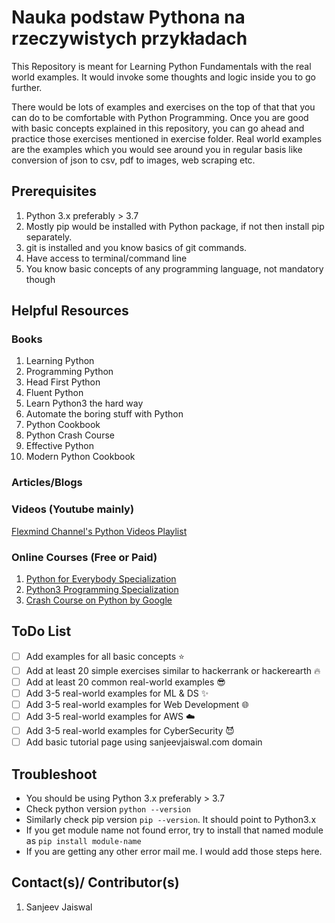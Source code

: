 # Nauka podstaw Pythona na rzeczywistych przykładach
This Repository is meant for Learning Python Fundamentals with the real world examples.
It would invoke some thoughts and logic inside you to go further.

There would be lots of examples and exercises on the top of that that you can do to be comfortable with Python Programming.
Once you are good with basic concepts explained in this repository, you can go ahead and practice those exercises mentioned in exercise folder.
Real world examples are the examples which you would see around you in regular basis like conversion of json to csv, pdf to images, web scraping etc.


## Prerequisites
1. Python 3.x preferably > 3.7
2. Mostly pip would be installed with Python package, if not then install pip separately.
3. git is installed and you know basics of git commands.
4. Have access to terminal/command line
5. You know basic concepts of any programming language, not mandatory though

## Helpful Resources
### Books
1. Learning Python
2. Programming Python
3. Head First Python
4. Fluent Python
5. Learn Python3 the hard way
6. Automate the boring stuff with Python
7. Python Cookbook
8. Python Crash Course
9. Effective Python
10. Modern Python Cookbook

### Articles/Blogs

### Videos (Youtube mainly)
[Flexmind Channel's Python Videos Playlist](https://youtube.com/playlist?list=PLRTsCutScZnwoFVqkk630BLBGMCIsj426)

### Online Courses (Free or Paid)
1. [Python for Everybody Specialization](https://www.coursera.org/specializations/python)
2. [Python3 Programming Specialization](https://www.coursera.org/specializations/python-3-programming)
3. [Crash Course on Python by Google](https://www.coursera.org/learn/python-crash-course)

## ToDo List
- [ ] Add examples for all basic concepts :star:
- [ ] Add at least 20 simple exercises similar to hackerrank or hackerearth :fire:
- [ ] Add at least 20 common real-world examples :sunglasses:
- [ ] Add 3-5 real-world examples for ML & DS :sparkles: 
- [ ] Add 3-5 real-world examples for Web Development :globe_with_meridians:
- [ ] Add 3-5 real-world examples for AWS :cloud:
- [ ] Add 3-5 real-world examples for CyberSecurity :smiling_imp:
- [ ] Add basic tutorial page using sanjeevjaiswal.com domain

## Troubleshoot
- You should be using Python 3.x preferably > 3.7
- Check python version `python --version`
- Similarly check pip version `pip --version`. It should point to Python3.x
- If you get module name not found error, try to install that named module as `pip install module-name`
- If you are getting any other error mail me. I would add those steps here.

## Contact(s)/ Contributor(s)
1. Sanjeev Jaiswal
